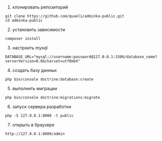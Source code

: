 1. клонировать репозиторий
```
git clone https://github.com/quueli/adminka-public.git
cd adminka-public
```

2. установить зависимости
```
composer install
```

3. настроить mysql
```
DATABASE_URL="mysql://username:password@127.0.0.1:3306/database_name?serverVersion=8.0&charset=utf8mb4"
```

4. создать базу данных
```
php bin/console doctrine:database:create
```

5. выполнить миграции
```
php bin/console doctrine:migrations:migrate
```

6. запуск сервера разработки
```
php -S 127.0.0.1:8000 -t public
```

7. открыть в браузере
```
http://127.0.0.1:8000/admin
```